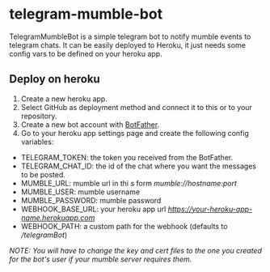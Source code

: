 # telegram-mumble-bot
TelegramMumbleBot is a simple telegram bot to notify mumble events to telegram chats.
It can be easily deployed to Heroku, it just needs some config vars to be defined on your heroku app.

## Deploy on heroku

1. Create a new heroku app.
2. Select GitHub as deployment method and connect it to this or to your repository.
3. Create a new bot account with [BotFather](https://telegram.me/BotFather).
4. Go to your heroku app settings page and create the following config variables:
  - TELEGRAM_TOKEN: the token you received from the BotFather.
  - TELEGRAM_CHAT_ID: the id of the chat where you want the messages to be posted.
  - MUMBLE_URL: mumble url in thi s form *mumble://hostname:port*
  - MUMBLE_USER: mumble username
  - MUMBLE_PASSWORD: mumble password
  - WEBHOOK_BASE_URL: your heroku app url *https://your-heroku-app-name.herokuapp.com*
  - WEBHOOK_PATH: a custom path for the webhook (defaults to */telegramBot*)

*NOTE: You will have to change the key and cert files to the one you created for the bot's user if your mumble server requires them.*
